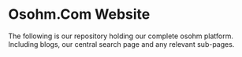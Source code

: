Osohm.Com Website
=================

The following is our repository holding our complete osohm platform.
Including blogs, our central search page and any relevant sub-pages.
